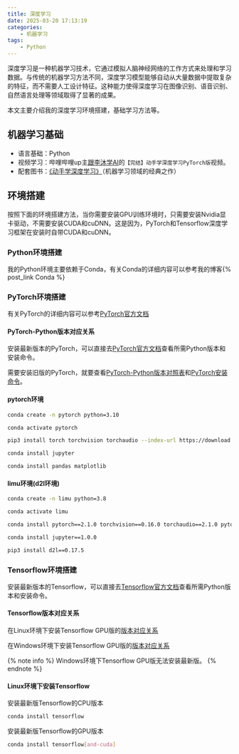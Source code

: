 ```yaml
---
title: 深度学习
date: 2025-03-20 17:13:19
categories:
    - 机器学习
tags:
    - Python
---
```


深度学习是一种机器学习技术，它通过模拟人脑神经网络的工作方式来处理和学习数据。与传统的机器学习方法不同，深度学习模型能够自动从大量数据中提取复杂的特征，而不需要人工设计特征。这种能力使得深度学习在图像识别、语音识别、自然语言处理等领域取得了显著的成果。

本文主要介绍我的深度学习环境搭建，基础学习方法等。

<!--more-->

## 机器学习基础

- 语言基础：Python
- 视频学习：哔哩哔哩up主[跟李沐学AI](https://space.bilibili.com/1567748478)的``【完结】动手学深度学习PyTorch版``视频。
- 配套图书：[《动手学深度学习》](https://zh.d2l.ai/)（机器学习领域的经典之作）

## 环境搭建

按照下面的环境搭建方法，当你需要安装GPU训练环境时，只需要安装Nvidia显卡驱动，不需要安装CUDA和cuDNN。这是因为，PyTorch和Tensorflow深度学习框架在安装时自带CUDA和cuDNN。

### Python环境搭建

我的Python环境主要依赖于Conda，有关Conda的详细内容可以参考我的博客{% post_link Conda %}

### PyTorch环境搭建

有关PyTorch的详细内容可以参考[PyTorch官方文档](https://pytorch.ac.cn/)

#### PyTorch-Python版本对应关系

安装最新版本的PyTorch，可以直接去[PyTorch官方文档](https://pytorch.ac.cn/)查看所需Python版本和安装命令。

需要安装旧版的PyTorch，就要查看[PyTorch-Python版本对照表](https://github.com/pytorch/pytorch/blob/main/RELEASE.md#release-compatibility-matrix)和[PyTorch安装命令](https://pytorch.ac.cn/get-started/previous-versions/)。

#### pytorch环境

```bash
conda create -n pytorch python=3.10
```

```bash
conda activate pytorch
```

```bash
pip3 install torch torchvision torchaudio --index-url https://download.pytorch.org/whl/cu128
```

```bash
conda install jupyter
```

```bash
conda install pandas matplotlib
```

#### limu环境(d2l环境)

```bash
conda create -n limu python=3.8
```

```bash
conda activate limu
```

```bash
conda install pytorch==2.1.0 torchvision==0.16.0 torchaudio==2.1.0 pytorch-cuda=12.1 -c pytorch -c nvidia
```

```bash
conda install jupyter==1.0.0
```

```bash
pip3 install d2l==0.17.5
```

### Tensorflow环境搭建

安装最新版本的Tensorflow，可以直接去[Tensorflow官方文档](https://www.tensorflow.org/install)查看所需Python版本和安装命令。

#### Tensorflow版本对应关系

在Linux环境下安装Tensorflow GPU版的[版本对应关系](https://tensorflow.google.cn/install/source#gpu)

在Windows环境下安装Tensorflow GPU版的[版本对应关系](https://tensorflow.google.cn/install/source_windows#gpu)

{% note info %}
Windows环境下Tensorflow GPU版无法安装最新版。
{% endnote %}

#### Linux环境下安装Tensorflow

安装最新版Tensorflow的CPU版本

```bash
conda install tensorflow
```

安装最新版Tensorflow的GPU版本

```bash
conda install tensorflow[and-cuda]
```
